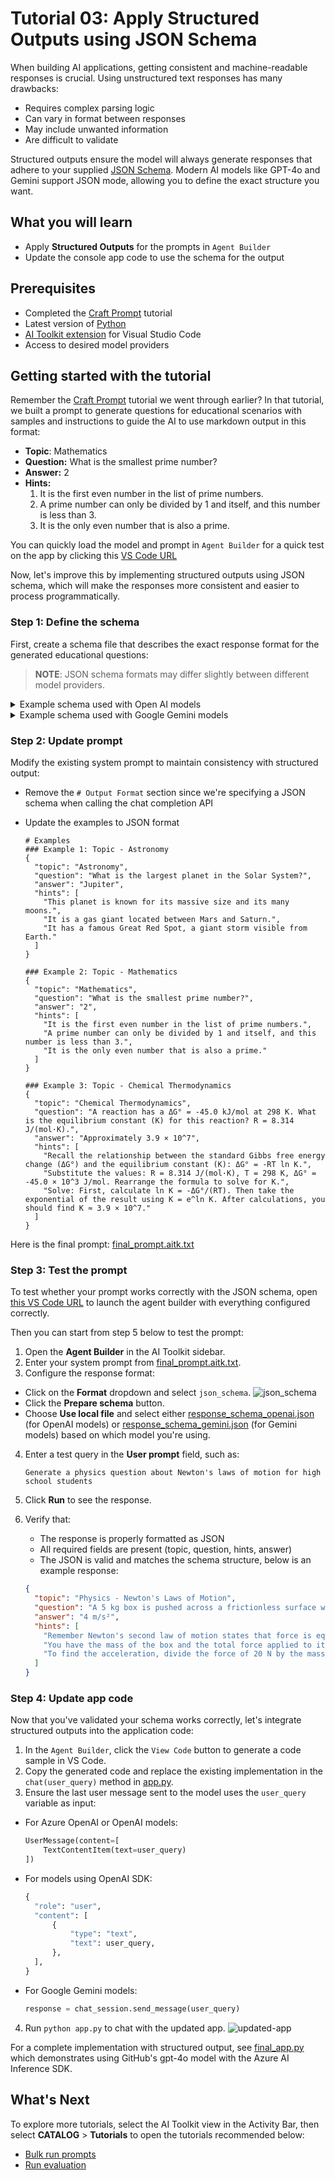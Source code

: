 # Tutorial 03: Apply Structured Outputs using JSON Schema

When building AI applications, getting consistent and machine-readable responses is crucial. Using unstructured text responses has many drawbacks:
- Requires complex parsing logic
- Can vary in format between responses
- May include unwanted information
- Are difficult to validate

Structured outputs ensure the model will always generate responses that adhere to your supplied [JSON Schema](https://json-schema.org/overview/what-is-jsonschema). Modern AI models like GPT-4o and Gemini support JSON mode, allowing you to define the exact structure you want.

## What you will learn
- Apply **Structured Outputs** for the prompts in `Agent Builder`
- Update the console app code to use the schema for the output

## Prerequisites
- Completed the [Craft Prompt](https://github.com/microsoft/windows-ai-studio-templates/tree/dev/tutorials/01_craft_prompt/README.md) tutorial
- Latest version of [Python](https://www.python.org/downloads/)
- [AI Toolkit extension](https://code.visualstudio.com/docs/intelligentapps/overview#_install-and-setup) for Visual Studio Code
- Access to desired model providers

## Getting started with the tutorial
Remember the [Craft Prompt](https://github.com/microsoft/windows-ai-studio-templates/tree/dev/tutorials/01_craft_prompt/README.md) tutorial we went through earlier? In that tutorial, we built a prompt to generate questions for educational scenarios with samples and instructions to guide the AI to use markdown output in this format:

- **Topic**: Mathematics
- **Question:** What is the smallest prime number?
- **Answer:** 2
- **Hints:**
    1. It is the first even number in the list of prime numbers.
    2. A prime number can only be divided by 1 and itself, and this number is less than 3.
    3. It is the only even number that is also a prime.

You can quickly load the model and prompt in `Agent Builder` for a quick test on the app by clicking this [VS Code URL](vscode://ms-windows-ai-studio.windows-ai-studio/open_prompt_builder?model_id=github/gpt-4o&&system_prompt_file=prompt.aitk.txt&&user_prompt=generate%20a%20question%20about%20Newton%27s%20Laws%20of%20Motion)

Now, let's improve this by implementing structured outputs using JSON schema, which will make the responses more consistent and easier to process programmatically.

### Step 1: Define the schema
First, create a schema file that describes the exact response format for the generated educational questions:

> **NOTE**: JSON schema formats may differ slightly between different model providers.

<details>
<summary>Example schema used with Open AI models</summary>
  ```json
  {
    "name": "Question_Generator",
    "strict": true,
    "schema": {
      "type": "object",
      "description": "Schema for educational questions with hints and answers",
      "properties": {
        "topic": {
          "type": "string",
          "description": "The academic subject of the question"
        },
        "question": {
          "type": "string",
          "description": "The educational question to be answered"
        },
        "answer": {
          "type": "string",
          "description": "The correct answer to the question"
        },
        "hints": {
          "type": "array",
          "description": "List of progressive hints to help solve the question",
          "items": {
            "type": "string"
          }
        }
      },
      "required": [
        "topic",
        "answer",
        "question",
        "hints"
      ],
      "additionalProperties": false
    }
  }
  ```
</details>

<details>
<summary>Example schema used with Google Gemini models</summary>
  ```json
  {
      "type": "object",
      "description": "Schema for educational questions with hints and answers",
      "properties": {
          "topic": {
              "type": "string",
              "description": "The academic subject of the question"
          },
          "question": {
              "type": "string",
              "description": "The educational question to be answered"
          },
          "hints": {
              "type": "array",
              "description": "List of progressive hints to help solve the question",
              "items": {
                  "type": "string"
              }
          },
          "answer": {
              "type": "string",
              "description": "The correct answer to the question"
          }
      },
      "required": [
          "topic",
          "question",
          "answer",
          "hints"
      ]
  }
  ```
</details>

### Step 2: Update prompt
Modify the existing system prompt to maintain consistency with structured output:
- Remove the `# Output Format` section since we're specifying a JSON schema when calling the chat completion API
- Update the examples to JSON format

  ```text
  # Examples
  ### Example 1: Topic - Astronomy
  {
    "topic": "Astronomy",
    "question": "What is the largest planet in the Solar System?",
    "answer": "Jupiter",
    "hints": [
      "This planet is known for its massive size and its many moons.",
      "It is a gas giant located between Mars and Saturn.",
      "It has a famous Great Red Spot, a giant storm visible from Earth."
    ]
  }

  ### Example 2: Topic - Mathematics
  {
    "topic": "Mathematics",
    "question": "What is the smallest prime number?",
    "answer": "2",
    "hints": [
      "It is the first even number in the list of prime numbers.",
      "A prime number can only be divided by 1 and itself, and this number is less than 3.",
      "It is the only even number that is also a prime."
    ]
  }

  ### Example 3: Topic - Chemical Thermodynamics
  {
    "topic": "Chemical Thermodynamics",
    "question": "A reaction has a ΔG° = -45.0 kJ/mol at 298 K. What is the equilibrium constant (K) for this reaction? R = 8.314 J/(mol·K).",
    "answer": "Approximately 3.9 × 10^7",
    "hints": [
      "Recall the relationship between the standard Gibbs free energy change (ΔG°) and the equilibrium constant (K): ΔG° = -RT ln K.",
      "Substitute the values: R = 8.314 J/(mol·K), T = 298 K, ΔG° = -45.0 × 10^3 J/mol. Rearrange the formula to solve for K.",
      "Solve: First, calculate ln K = -ΔG°/(RT). Then take the exponential of the result using K = e^ln K. After calculations, you should find K ≈ 3.9 × 10^7."
    ]
  }
  ```

Here is the final prompt: [final_prompt.aitk.txt](./final_prompt.aitk.txt)

### Step 3: Test the prompt

To test whether your prompt works correctly with the JSON schema, open [this VS Code URL](vscode://ms-windows-ai-studio.windows-ai-studio/open_prompt_builder?model_id=github/gpt-4o&&system_prompt_file=prompt.aitk.txt&&user_prompt=generate%20a%20question%20about%20Newton%27s%20Laws%20of%20Motion&&response_format_type=json_schema&&response_format_json_file=response_schema_openai.json) to launch the agent builder with everything configured correctly.

Then you can start from step 5 below to test the prompt:
1. Open the **Agent Builder** in the AI Toolkit sidebar.
2. Enter your system prompt from [final_prompt.aitk.txt](./final_prompt.aitk.txt).
3. Configure the response format:
  - Click on the **Format** dropdown and select `json_schema`.
  ![json_schema](./images/configure-json-schema.png)
  - Click the **Prepare schema** button.
  - Choose **Use local file** and select either [response_schema_openai.json](./response_schema_openai.json) (for OpenAI models) or [response_schema_gemini.json](response_schema_gemini.json) (for Gemini models) based on which model you're using.
4. Enter a test query in the **User prompt** field, such as:
   ```text
   Generate a physics question about Newton's laws of motion for high school students
   ```

5. Click **Run** to see the response.

6. Verify that:
    - The response is properly formatted as JSON
    - All required fields are present (topic, question, hints, answer)
    - The JSON is valid and matches the schema structure, below is an example response:

    ```json
    {
      "topic": "Physics - Newton's Laws of Motion",
      "question": "A 5 kg box is pushed across a frictionless surface with a constant force of 20 N. What is the acceleration of the box?",
      "answer": "4 m/s²",
      "hints": [
        "Remember Newton's second law of motion states that force is equal to mass times acceleration (F = ma).",
        "You have the mass of the box and the total force applied to it, so you can rearrange the equation to solve for acceleration (a = F/m).",
        "To find the acceleration, divide the force of 20 N by the mass of the box which is 5 kg."
      ]
    }
    ```

### Step 4: Update app code
Now that you've validated your schema works correctly, let's integrate structured outputs into the application code:

1. In the `Agent Builder`, click the `View Code` button to generate a code sample in VS Code.
2. Copy the generated code and replace the existing implementation in the `chat(user_query)` method in [app.py](./app.py).
3. Ensure the last user message sent to the model uses the `user_query` variable as input:
  - For Azure OpenAI or OpenAI models:
    ```python
    UserMessage(content=[
        TextContentItem(text=user_query)
    ])
    ```
  - For models using OpenAI SDK:
    ```python
    {
      "role": "user",
      "content": [
          {
              "type": "text",
              "text": user_query,
          },
      ],
    }
    ```
  - For Google Gemini models:
    ```python
    response = chat_session.send_message(user_query)
    ```

4. Run `python app.py` to chat with the updated app.
  ![updated-app](./images/final_app.png)

  For a complete implementation with structured output, see [final_app.py](./final_app.py) which demonstrates using GitHub's gpt-4o model with the Azure AI Inference SDK.

## What's Next
To explore more tutorials, select the AI Toolkit view in the Activity Bar, then select **CATALOG** > **Tutorials** to open the tutorials recommended below:

- [Bulk run prompts](https://github.com/microsoft/windows-ai-studio-templates/tree/dev/tutorials/04_run_prompts_in_batch/README.md)
- [Run evaluation](https://github.com/microsoft/windows-ai-studio-templates/tree/dev/tutorials/05_evaluate_prompt/README.md)
